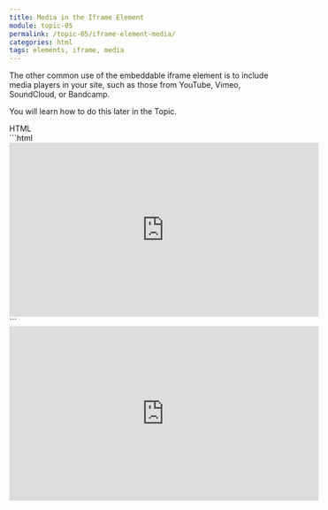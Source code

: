 ```yaml
---
title: Media in the Iframe Element
module: topic-05
permalink: /topic-05/iframe-element-media/
categories: html
tags: elements, iframe, media
---
```


<div class="divider-heading"></div>

The other common use of the embeddable iframe element is to include media players in your site, such as those from YouTube, Vimeo, SoundCloud, or Bandcamp.

You will learn how to do this later in the Topic.


<div id="code-heading">HTML</div>
```html
<!-- YouTube Example from UM's own Dr. Michael Musick -->
<iframe width="560" height="315" src="https://www.youtube.com/embed/-0wEUKJTHnQ" frameborder="0" allow="autoplay; encrypted-media" allowfullscreen></iframe>
```


<div class="external-embed" style="width: 560px">
  <iframe width="560" height="315" src="https://www.youtube.com/embed/-0wEUKJTHnQ" frameborder="0" allow="autoplay; encrypted-media" allowfullscreen></iframe>
</div>
